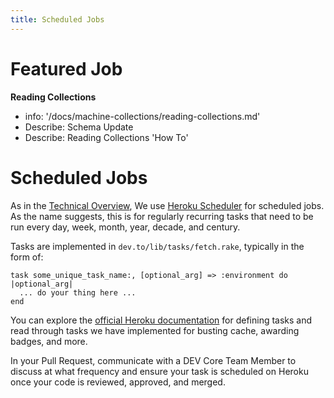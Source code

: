 ```yaml
---
title: Scheduled Jobs
---
```


# Featured Job

**Reading Collections**

- info: '/docs/machine-collections/reading-collections.md'
- Describe: Schema Update
- Describe: Reading Collections 'How To'

# Scheduled Jobs

As in the [Technical Overview](/technical-overview), We use
[Heroku Scheduler](https://devcenter.heroku.com/articles/scheduler) for
scheduled jobs. As the name suggests, this is for regularly recurring tasks that
need to be run every day, week, month, year, decade, and century.

Tasks are implemented in `dev.to/lib/tasks/fetch.rake`, typically in the form
of:

```
task some_unique_task_name:, [optional_arg] => :environment do |optional_arg|
  ... do your thing here ...
end
```

You can explore the
[official Heroku documentation](https://devcenter.heroku.com/articles/scheduler#defining-tasks)
for defining tasks and read through tasks we have implemented for busting cache,
awarding badges, and more.

In your Pull Request, communicate with a DEV Core Team Member to discuss at what
frequency and ensure your task is scheduled on Heroku once your code is
reviewed, approved, and merged.
